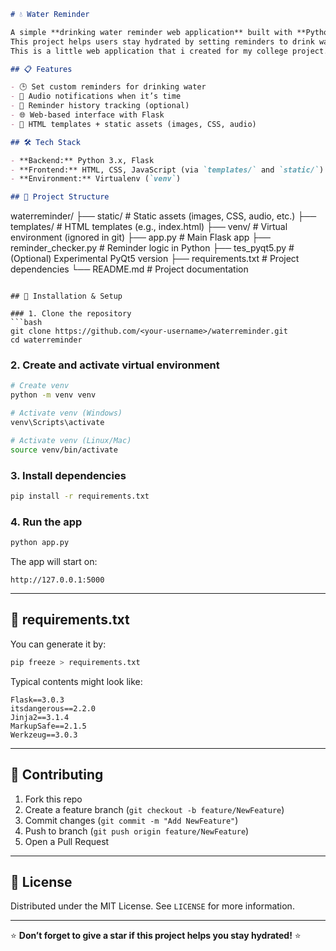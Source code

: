 ```markdown
# 💧 Water Reminder

A simple **drinking water reminder web application** built with **Python (Flask)**.  
This project helps users stay hydrated by setting reminders to drink water, complete with notifications and sound alerts.
This is a little web application that i created for my college project. feel free to use. 

## 📋 Features

- 🕒 Set custom reminders for drinking water  
- 🔔 Audio notifications when it’s time  
- 📜 Reminder history tracking (optional)  
- 🌐 Web-based interface with Flask  
- 🎨 HTML templates + static assets (images, CSS, audio)  

## 🛠️ Tech Stack

- **Backend:** Python 3.x, Flask  
- **Frontend:** HTML, CSS, JavaScript (via `templates/` and `static/`)  
- **Environment:** Virtualenv (`venv`)  

## 📂 Project Structure

```

waterreminder/
├── static/             # Static assets (images, CSS, audio, etc.)
├── templates/          # HTML templates (e.g., index.html)
├── venv/               # Virtual environment (ignored in git)
├── app.py              # Main Flask app
├── reminder_checker.py # Reminder logic in Python
├── tes_pyqt5.py        # (Optional) Experimental PyQt5 version
├── requirements.txt    # Project dependencies
└── README.md           # Project documentation

````

## 🚀 Installation & Setup

### 1. Clone the repository
```bash
git clone https://github.com/<your-username>/waterreminder.git
cd waterreminder
````

### 2. Create and activate virtual environment

```bash
# Create venv
python -m venv venv

# Activate venv (Windows)
venv\Scripts\activate

# Activate venv (Linux/Mac)
source venv/bin/activate
```

### 3. Install dependencies

```bash
pip install -r requirements.txt
```

### 4. Run the app

```bash
python app.py
```

The app will start on:

```
http://127.0.0.1:5000
```

---

## 📜 requirements.txt

You can generate it by:

```bash
pip freeze > requirements.txt
```

Typical contents might look like:

```
Flask==3.0.3
itsdangerous==2.2.0
Jinja2==3.1.4
MarkupSafe==2.1.5
Werkzeug==3.0.3
```

---

## 🤝 Contributing

1. Fork this repo
2. Create a feature branch (`git checkout -b feature/NewFeature`)
3. Commit changes (`git commit -m "Add NewFeature"`)
4. Push to branch (`git push origin feature/NewFeature`)
5. Open a Pull Request

---

## 📝 License

Distributed under the MIT License.
See `LICENSE` for more information.

---

⭐ **Don’t forget to give a star if this project helps you stay hydrated!** ⭐

```
        
